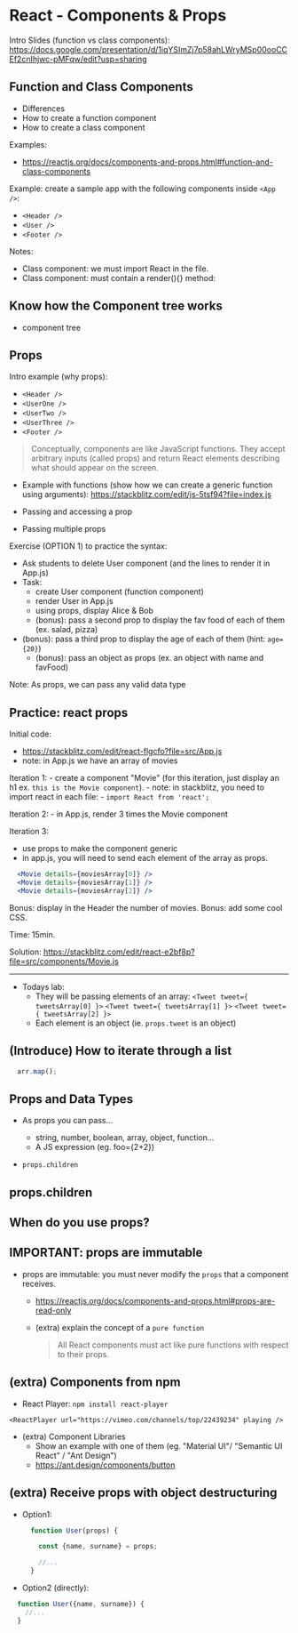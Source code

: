 

# React - Components & Props


<!-- 

Status: just some notes as a summary 

Notes:
- Some students find it difficult to remember how to pass & receive props (even after a few days).


@todo: prepare a basic exercise to practice Components + props.
  - create stackblitz
  - ask students to create a child component
  - pass info from parent to child
  - (extra) create grandchild & pass info to grandchild
  - (this can also be a good exercise to warm-up tomorrow)

-->


Intro Slides (function vs class components): 
https://docs.google.com/presentation/d/1iqYSImZj7p58ahLWryMSp00ooCCEf2cnIhjwc-pMFqw/edit?usp=sharing

<!-- 
  @todo: 
  - add some code syntax to the slides (how to pass props when we render a component etc)
-->


## Function and Class Components

- Differences
- How to create a function component
- How to create a class component

Examples: 
- https://reactjs.org/docs/components-and-props.html#function-and-class-components


Example: create a sample app with the following components inside `<App />`:

- `<Header />`
- `<User />`
- `<Footer />`


Notes:
- Class component: we must import React in the file.
- Class component: must contain a render(){} method:


## Know how the Component tree works
-  component tree 


## Props


Intro example (why props):
- `<Header />`
- `<UserOne />`
- `<UserTwo />`
- `<UserThree />`
- `<Footer />`


<!-- 
  @Luis: 
  we can also start simple passing props to the header (ex. title).
-->



> Conceptually, components are like JavaScript functions. They accept arbitrary inputs (called props) and return React elements describing what should appear on the screen.

  - Example with functions (show how we can create a generic function using arguments): https://stackblitz.com/edit/js-5tsf94?file=index.js


- Passing and accessing a prop
- Passing multiple props


Exercise (OPTION 1) to practice the syntax:
- Ask students to delete User component (and the lines to render it in App.js)
- Task:
  - create User component (function component)
  - render User in App.js
  - using props, display Alice & Bob
  - (bonus): pass a second prop to display the fav food of each of them (ex. salad, pizza)
- (bonus): pass a third prop to display the age of each of them (hint: `age={20}`)
  - (bonus): pass an object as props (ex. an object with name and favFood)




Note: As props, we can pass any valid data type


## Practice: react props

<!-- same but with movies (instead of users) -->


  Initial code: 
  - https://stackblitz.com/edit/react-flgcfo?file=src/App.js
  -  note: in App.js we have an array of movies

  Iteration 1: 
    - create a component "Movie" (for this iteration, just display an h1 ex. `this is the Movie component`).
    - note: in stackblitz, you need to import react in each file:
      - `import React from 'react';`

  Iteration 2: 
    - in App.js, render 3 times the Movie component

  Iteration 3: 
  - use props to make the component generic
  - in app.js, you will need to send each element of the array as props.

  ```jsx
    <Movie details={moviesArray[0]} />
    <Movie details={moviesArray[1]} />
    <Movie details={moviesArray[2]} />
  ```

  Bonus: display in the Header the number of movies.
  Bonus: add some cool CSS.


  Time: 15min.


  Solution: https://stackblitz.com/edit/react-e2bf8p?file=src/components/Movie.js


---


- Todays lab:
  - They will be passing elements of an array:
    `<Tweet tweet={ tweetsArray[0] }>`
    `<Tweet tweet={ tweetsArray[1] }>`
    `<Tweet tweet={ tweetsArray[2] }>`
  - Each element is an object (ie. `props.tweet` is an object)



## (Introduce) How to iterate through a list

```jsx
  arr.map();
```



## Props and Data Types

- As props you can pass...
  - string, number, boolean, array, object, function... 
  - A JS expression (eg. foo={2+2})

- `props.children`


## props.children




## When do you use props?







## IMPORTANT: props are immutable

- props are immutable: you must never modify the `props` that a component receives.
  - https://reactjs.org/docs/components-and-props.html#props-are-read-only

  - (extra) explain the concept of a `pure function`
    > All React components must act like pure functions with respect to their props.




## (extra) Components from npm

- React Player:
`npm install react-player`

`<ReactPlayer url="https://vimeo.com/channels/top/22439234" playing />`

- (extra) Component Libraries
  - Show an example with one of them (eg. "Material UI"/ "Semantic UI React" / "Ant Design")
  - https://ant.design/components/button





## (extra) Receive props with object destructuring

  - Option1: 
    ```js
      function User(props) {

        const {name, surname} = props;

        //...
      }
    ```


  - Option2 (directly): 

  ```js
    function User({name, surname}) {
      //...
    }
  ```


